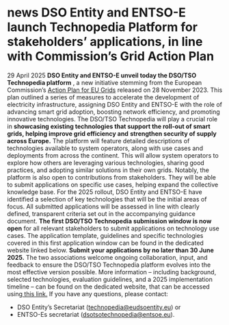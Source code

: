 #  news DSO Entity and ENTSO-E launch Technopedia Platform for stakeholders’ applications, in line with Commission’s Grid Action Plan
29 April 2025
**DSO Entity and ENTSO-E unveil today the DSO/TSO Technopedia platform** , a new initiative stemming from the European Commission’s [Action Plan for EU Grids](https://ec.europa.eu/commission/presscorner/api/files/attachment/876888/Factsheet_EU%20Action%20Plan%20for%20Grids.pdf) released on 28 November 2023. This plan outlined a series of measures to accelerate the development of electricity infrastructure, assigning DSO Entity and ENTSO-E with the role of advancing smart grid adoption, boosting network efficiency, and promoting innovative technologies.
The DSO/TSO Technopedia will play a crucial role in **showcasing existing technologies that support the roll-out of smart grids, helping improve grid efficiency and** **strengthen security of supply across Europe.**
The platform will feature detailed descriptions of technologies available to system operators, along with use cases and deployments from across the continent. This will allow system operators to explore how others are leveraging various technologies, sharing good practices, and adopting similar solutions in their own grids. Notably, the platform is also open to contributions from stakeholders. They will be able to submit applications on specific use cases, helping expand the collective knowledge base.
For the 2025 rollout, DSO Entity and ENTSO-E have identified a selection of key technologies that will be the initial areas of focus. All submitted applications will be assessed in line with clearly defined, transparent criteria set out in the accompanying guidance document.
**The first DSO/TSO Technopedia submission window is now open** for all relevant stakeholders to submit applications on technology use cases. The application template, guidelines and specific technologies covered in this first application window can be found in the dedicated website linked below.
**Submit your applications by no later than 30 June 2025.**
The two associations welcome ongoing collaboration, input, and feedback to ensure the DSO/TSO Technopedia platform evolves into the most effective version possible.
More information – including background, selected technologies, evaluation guidelines, and a 2025 implementation timeline – can be found on the dedicated website, that can be accessed using[ this link.](https://dso-tso-technopedia.eu/)
If you have any questions, please contact:
  * DSO Entity’s Secretariat (technopedia@eudsoentity.eu) or
  * ENTSO-Es secretariat (dsotsotechnopedia@entsoe.eu).